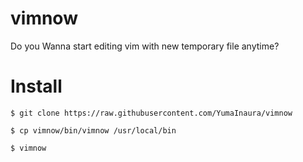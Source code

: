 # vimnow

Do you Wanna start editing vim with new temporary file anytime?

# Install 

```
$ git clone https://raw.githubusercontent.com/YumaInaura/vimnow
```

```
$ cp vimnow/bin/vimnow /usr/local/bin
```

```
$ vimnow
```
